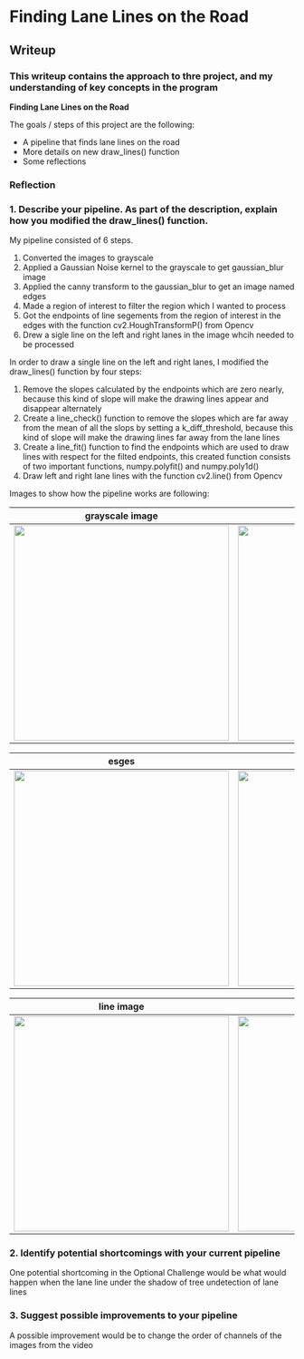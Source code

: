 # **Finding Lane Lines on the Road** 

## Writeup 

### This writeup contains the approach to thre project,  and my understanding of key concepts in the program



**Finding Lane Lines on the Road**

The goals / steps of this project are the following:
* A pipeline that finds lane lines on the road
* More details on new draw_lines() function
* Some reflections




### Reflection

### 1. Describe your pipeline. As part of the description, explain how you modified the draw_lines() function.

My pipeline consisted of 6 steps. 
1. Converted the images to grayscale
2. Applied a Gaussian Noise kernel to the grayscale to get gaussian_blur image
3. Applied the canny transform to the gaussian_blur to get an image named edges 
4. Made a region of interest to filter the region which I wanted to process
5. Got the endpoints of line segements from the region of interest in the edges with the function cv2.HoughTransformP() from Opencv
6. Drew a sigle line on the left and right lanes in the image whcih needed to be processed

In order to draw a single line on the left and right lanes, I modified the draw_lines() function by four steps:
1. Remove the slopes calculated by the endpoints which are zero nearly, because this kind of slope will make the drawing lines appear and disappear alternately
2. Create a line_check() function to remove the slopes which are far away from the mean of all the slops by setting a k_diff_threshold, because this kind of slope will make the drawing lines far away from the lane lines
3. Create a line_fit() function to find the endpoints which are used to draw lines with respect for the filted endpoints, this created function consists of two important functions, numpy.polyfit() and numpy.poly1d()
4. Draw left and right lane lines with the function cv2.line() from Opencv

Images to show how the pipeline works are following:


grayscale image            |  grayscale blur image
:-------------------------:|:-------------------------:
<img src="https://user-images.githubusercontent.com/44608355/59586241-07a36400-9115-11e9-9a5f-44ac5d30159a.jpg" width="380"> | <img src="https://user-images.githubusercontent.com/44608355/59586240-070acd80-9115-11e9-8c7d-21ffa62d39ca.jpg" width="380">

esges                      |  masked image
:-------------------------:|:-------------------------:
<img src="https://user-images.githubusercontent.com/44608355/59586239-06723700-9115-11e9-81f8-fa48c7fd49a8.jpg" width="380">  |  <img src="https://user-images.githubusercontent.com/44608355/59586238-06723700-9115-11e9-91f5-72f6f3048d1d.jpg" width="380">

line image                 |  weighted image
:-------------------------:|:-------------------------:
<img src="https://user-images.githubusercontent.com/44608355/59586237-05d9a080-9115-11e9-93d1-998fdbbcd268.jpg" width="380">  |  <img src="https://user-images.githubusercontent.com/44608355/59586235-05d9a080-9115-11e9-933d-60c97b670d6b.jpg" width="380">

 
 
### 2. Identify potential shortcomings with your current pipeline
One potential shortcoming in the Optional Challenge would be what would happen when the lane line under the shadow of tree undetection of lane lines


### 3. Suggest possible improvements to your pipeline
A possible improvement would be to change the order of channels of the images from the video
